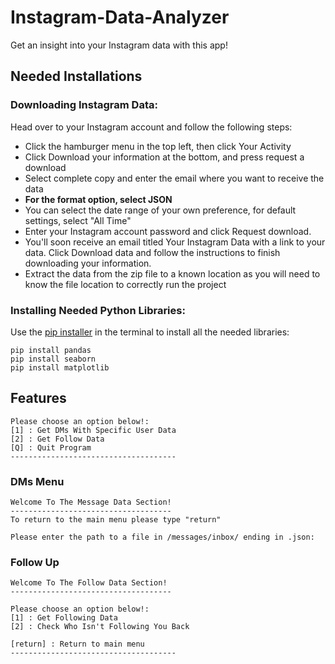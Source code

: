 # Instagram-Data-Analyzer
Get an insight into your Instagram data with this app!

## Needed Installations
### Downloading Instagram Data:

Head over to your Instagram account and follow the following steps:

- Click the hamburger menu in the top left, then click Your Activity
- Click Download your information at the bottom, and press request a download
- Select complete copy and enter the email where you want to receive the data
- **For the format option, select JSON**
- You can select the date range of your own preference, for default settings, select "All Time"
- Enter your Instagram account password and click Request download.
- You'll soon receive an email titled Your Instagram Data with a link to your data. Click Download data and follow the instructions to finish downloading your information.
- Extract the data from the zip file to a known location as you will need to know the file location to correctly run the project


### Installing Needed Python Libraries:

Use the [pip installer](https://pip.pypa.io/en/stable/getting-started/) in the terminal to install all the needed libraries:
```
pip install pandas
pip install seaborn
pip install matplotlib
```

## Features
```
Please choose an option below!:
[1] : Get DMs With Specific User Data
[2] : Get Follow Data
[Q] : Quit Program
-------------------------------------
```

### DMs Menu

```
Welcome To The Message Data Section!
------------------------------------
To return to the main menu please type "return"

Please enter the path to a file in /messages/inbox/ ending in .json: 
```

### Follow Up
```
Welcome To The Follow Data Section!
------------------------------------

Please choose an option below!:
[1] : Get Following Data
[2] : Check Who Isn't Following You Back

[return] : Return to main menu
-------------------------------------
```
